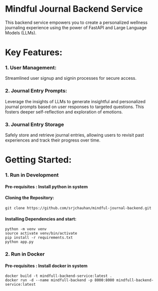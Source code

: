 # Mindful Journal Backend Service 

This backend service empowers you to create a personalized wellness journaling experience using the power of FastAPI and Large Language Models (LLMs).

# Key Features:
### 1. User Management:
    
Streamlined user signup and signin processes for secure access.

### 2. Journal Entry Prompts:

Leverage the insights of LLMs to generate insightful and personalized journal prompts based on user responses to targeted questions. This fosters deeper self-reflection and exploration of emotions.

### 3. Journal Entry Storage

Safely store and retrieve journal entries, allowing users to revisit past experiences and track their progress over time.

# Getting Started:

### 1. Run in Development
    
#### Pre-requisites : Install python in system
#### Cloning the Repository:
```shell
git clone https://github.com/srjchauhan/mindful-journal-backend.git
````
#### Installing Dependencies and start:
```shell
python -m venv venv
source activate venv/bin/activate
pip install -r requirements.txt
python app.py
```

### 2. Run in Docker

#### Pre-requisites : Install docker in system

```shell
docker build -t mindfull-backend-service:latest .
docker run -d --name mindfull-backend -p 8000:8000 mindfull-backend-service:latest
```

